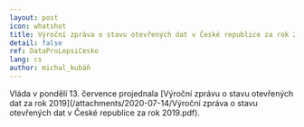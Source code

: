 ```yaml
---
layout: post
icon: whatshot
title: Výroční zpráva o stavu otevřených dat v České republice za rok 2019
detail: false
ref: DataProLepsiCesko
lang: cs
author: michal_kubáň
---
```


Vláda v pondělí 13. července projednala [Výroční zprávu o stavu otevřených dat za rok 2019](/attachments/2020-07-14/Výroční zpráva o stavu otevřených dat v České republice za rok 2019.pdf).
